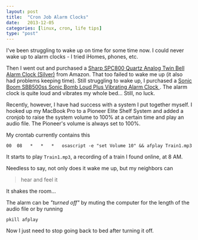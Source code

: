 ```yaml
---
layout: post
title:  "Cron Job Alarm Clocks"
date:   2013-12-05
categories: [linux, cron, life tips]
type: "post"
---
```


I've been struggling to wake up on time for some time now. I could never wake up to alarm clocks - I tried iHomes, phones, etc. 

Then I went out and purchased a [Sharp SPC800 Quartz Analog Twin Bell Alarm Clock (Silver)](http://www.amazon.com/gp/product/B004ZKXY7C/ref=oh_details_o03_s00_i00?ie=UTF8&psc=1) from Amazon. That too failed to wake me up (it also had problems keeping time). Still struggling to wake up, I purchased a [Sonic Boom SBB500ss Sonic Bomb Loud Plus Vibrating Alarm Clock ](http://www.amazon.com/gp/product/B000OOWZUK/ref=oh_details_o02_s00_i00?ie=UTF8&psc=1). The alarm clock is quite loud and vibrates my whole bed... Still, no luck.

Recently, however, I have had success with a system I put together myself. I hooked up my MacBook Pro to a Pioneer Elite Shelf System and added a cronjob to raise the system volume to 100% at a certain time and play an audio file. The Pioneer's volume is always set to 100%.

My crontab currently contains this 

    00  08   *   *   *   osascript -e "set Volume 10" && afplay Train1.mp3
    

It starts to play `Train1.mp3`, a recording of a train I found online, at 8 AM.

Needless to say, not only does it wake me up, but my neighbors can

> hear and feel it

It shakes the room...

The alarm can be _"turned off"_ by muting the computer for the length of the audio file or by running 

    pkill afplay
    
Now I just need to stop going back to bed after turning it off.